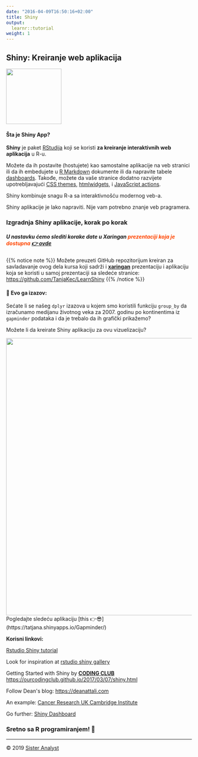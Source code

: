 ```yaml
---
date: "2016-04-09T16:50:16+02:00"
title: Shiny
output: 
  learnr::tutorial
weight: 1
---
```


## Shiny: Kreiranje web aplikacija 

<img src="images/Shiny.png" width="150px" />

#### Šta je Shiny App?

**Shiny** je paket [RStudija](https://www.rstudio.com) koji se koristi **za kreiranje interaktivnih web aplikacija** u R-u. 

Možete da ih postavite (hostujete) kao samostalne aplikacije na veb stranici ili da ih embedujete u [R Markdown](https://rmarkdown.rstudio.com) dokumente ili da napravite tabele [dashboards](http://rstudio.github.io/shinydashboard/). Takođe, možete da vaše stranice dodatno razvijete upotrebljavajući [CSS themes](http://rstudio.github.io/shinythemes/), [htmlwidgets](http://www.htmlwidgets.org), i [JavaScript actions](https://github.com/daattali/shinyjs/blob/master/README.md).

Shiny kombinuje snagu R-a sa interaktivnošću modernog veb-a.

Shiny aplikacije je lako napraviti. Nije vam potrebno znanje veb pragramera.

### Izgradnja Shiny aplikacije, korak po korak

##### U nastavku ćemo slediti korake date u Xaringan <span style="color:orangered">prezentaciji koja je dostupna [ 👉 ovde](https://tanjakec.github.io/LearnShiny/How_2_Shine.html)</span>

{{% notice note %}}
Možete preuzeti GitHub repozitorijum kreiran za savladavanje ovog dela kursa koji sadrži i [**xaringan**](https://github.com/yihui/xaringan) prezentaciju i aplikaciju koja se koristi u samoj prezentaciji sa sledeće stranice: <https://github.com/TanjaKec/LearnShiny>
{{% /notice %}}

#### 💪 Evo ga izazov: 

Sećate li se našeg `dplyr` izazova u kojem smo koristili funkciju `group_by` da izračunamo medijanu životnog veka za 2007. godinu po kontinentima iz `gapminder` podataka i da je trebalo da ih grafički prikažemo?

Možete li da kreirate Shiny aplikaciju za ovu vizuelizaciju?

<img src="images/GapminderShinyApp.png" width="750px" />
Pogledajte sledeću aplikaciju [this 👉😎](https://tatjana.shinyapps.io/Gapminder/)


**Korisni linkovi:** 

[Rstudio Shiny tutorial](https://shiny.rstudio.com/tutorial/)

Look for inspiration at [rstudio shiny gallery](https://shiny.rstudio.com/gallery/)

Getting Started with Shiny by [**CODING CLUB**](https://ourcodingclub.github.io)
<https://ourcodingclub.github.io/2017/03/07/shiny.html>

Follow Dean's blog: <https://deanattali.com>

An example: [Cancer Research UK Cambridge Institute](https://www.cruk.cam.ac.uk/core-facilities/bioinformatics-core/shiny-apps)

Go further: [Shiny Dashboard](https://rstudio.github.io/shinydashboard/)

### Sretno sa R programiranjem! 📢 



-----------------------------
© 2019 [Sister Analyst](https://sisteranalyst.org)
